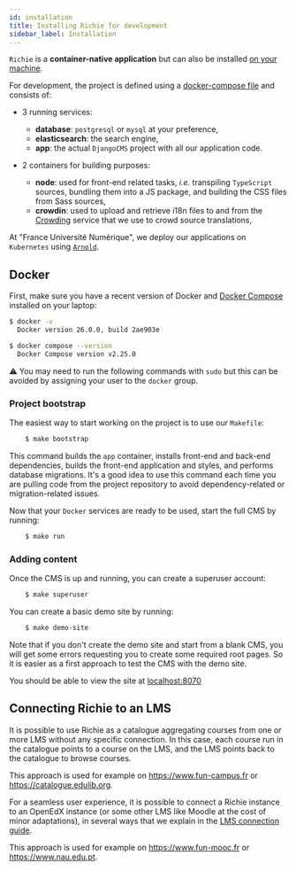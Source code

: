 ```yaml
---
id: installation
title: Installing Richie for development
sidebar_label: Installation
---
```


`Richie` is a **container-native application** but can also be installed
[on your machine](native-installation.md).

For development, the project is defined using a
[docker-compose file](../docker-compose.yml) and consists of:

- 3 running services:
    - **database**: `postgresql` or `mysql` at your preference,
    - **elasticsearch**: the search engine,
    - **app**: the actual `DjangoCMS` project with all our application code.

- 2 containers for building purposes:

    - **node**: used for front-end related tasks, _i.e._ transpiling
    `TypeScript` sources, bundling them into a JS package, and building the
    CSS files from Sass sources,
    - **crowdin**: used to upload and retrieve i18n files to and from the
    [Crowding](https://crowdin.com/) service that we use to crowd source
    translations,

At "France Université Numérique", we deploy our applications on `Kubernetes`
using [`Arnold`](https://github.com/openfun/arnold).

## Docker

First, make sure you have a recent version of Docker and
[Docker Compose](https://docs.docker.com/compose/install) installed on your
laptop:

```bash
$ docker -v
  Docker version 26.0.0, build 2ae903e

$ docker compose --version
  Docker Compose version v2.25.0
```

⚠️ You may need to run the following commands with `sudo` but this can be
avoided by assigning your user to the `docker` group.

### Project bootstrap

The easiest way to start working on the project is to use our `Makefile`:

```bash
    $ make bootstrap
```

This command builds the `app` container, installs front-end and back-end
dependencies, builds the front-end application and styles, and performs
database migrations. It's a good idea to use this command each time you are
pulling code from the project repository to avoid dependency-related or
migration-related issues.

Now that your `Docker` services are ready to be used, start the full CMS by
running:

```bash
    $ make run
```

### Adding content

Once the CMS is up and running, you can create a superuser account:

```bash
    $ make superuser
```

You can create a basic demo site by running:

```bash
    $ make demo-site
```

Note that if you don't create the demo site and start from a blank CMS, you
will get some errors requesting you to create some required root pages. So it
is easier as a first approach to test the CMS with the demo site.

You should be able to view the site at [localhost:8070](http://localhost:8070)

## Connecting Richie to an LMS

It is possible to use Richie as a catalogue aggregating courses from one or
more LMS without any specific connection. In this case, each course run in
the catalogue points to a course on the LMS, and the LMS points back to the
catalogue to browse courses.

This approach is used for example on https://www.fun-campus.fr or
https://catalogue.edulib.org.

For a seamless user experience, it is possible to connect a Richie instance
to an OpenEdX instance (or some other LMS like Moodle at the cost of minor
adaptations), in several ways that we explain in the
[LMS connection guide](lms-connection).

This approach is used for example on https://www.fun-mooc.fr or
https://www.nau.edu.pt.

